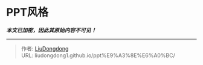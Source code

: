 # PPT风格

***本文已加密，因此其原始内容不可见！***

---

> 作者: [LiuDongdong](https://liudongdong1.github.io/)  
> URL: liudongdong1.github.io/ppt%E9%A3%8E%E6%A0%BC/  

